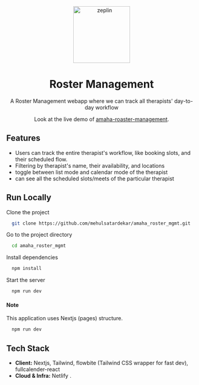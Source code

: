 <div align="center">
 
<img alt="zeplin" src="https://cdn.theinnerhour.com/assets/images/AmahaLogo.svg" width="150px" height="150px" />
 
# Roster Management
 
A Roster Management webapp where we can track all therapists' day-to-day workflow 
 
 Look at the live demo of [amaha-roaster-management](https://amaha-roaster.netlify.app/).
 
 
</div>

## Features

- Users can track the entire therapist's workflow, like booking slots, and their scheduled flow.
- Filtering by therapist's name, their availability, and locations
- toggle between list mode and calendar mode of the therapist
- can see all the scheduled slots/meets of the particular therapist

## Run Locally

Clone the project

```bash
  git clone https://github.com/mehulsatardekar/amaha_roster_mgmt.git
```

Go to the project directory

```bash
  cd amaha_roster_mgmt
```

Install dependencies

```bash
  npm install
```

Start the server

```bash
  npm run dev
```

#### Note

This application uses Nextjs (pages) structure.

```bash
  npm run dev
```

## Tech Stack

- **Client:**  Nextjs, Tailwind, flowbite (Tailwind CSS wrapper for fast dev), fullcalender-react
- **Cloud & Infra:** Netlify . 





